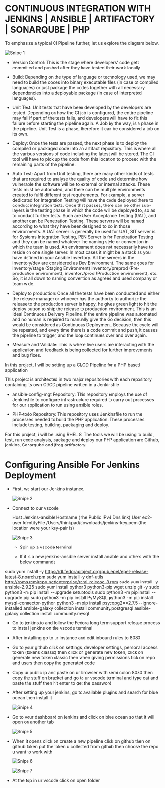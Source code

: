 # CONTINUOUS INTEGRATION WITH JENKINS | ANSIBLE | ARTIFACTORY | SONARQUBE | PHP

To emphasize a typical CI Pipeline further, let us explore the diagram below.

![Snipe 1](https://github.com/Mirahkeyz/Darey.io-Projects/assets/134533695/046c03a4-9fe9-4146-aeeb-aa02b68d0838)

- Version Control: This is the stage where developers’ code gets committed and pushed after they have tested their work locally.
  
- Build: Depending on the type of language or technology used, we may need to build the codes into binary executable files (in case of compiled languages) or just package the codes together with all necessary dependencies into a deployable package (in case of interpreted languages).
  
- Unit Test: Unit tests that have been developed by the developers are tested. Depending on how the CI job is configured, the entire pipeline may fail if part of the tests fails, and developers will have to fix this failure before starting the pipeline again. A Job by the way, is a phase in the pipeline. Unit Test is a phase, therefore it can be considered a job on its own.
  
- Deploy: Once the tests are passed, the next phase is to deploy the compiled or packaged code into an artifact repository. This is where all the various versions of code including the latest will be stored. The CI tool will have to pick up the code from this location to proceed with the remaining parts of the pipeline.
  
- Auto Test: Apart from Unit testing, there are many other kinds of tests that are required to analyse the quality of code and determine how vulnerable the software will be to external or internal attacks. These tests must be automated, and there can be multiple environments created to fulfil different test requirements. For example, a server dedicated for Integration Testing will have the code deployed there to conduct integration tests. Once that passes, there can be other sub-layers in the testing phase in which the code will be deployed to, so as to conduct further tests. Such are User Acceptance Testing (UAT), and another can be Penetration Testing. These servers will be named according to what they have been designed to do in those environments. A UAT server is generally be used for UAT, SIT server is for Systems Integration Testing, PEN Server is for Penetration Testing and they can be named whatever the naming style or convention in which the team is used. An environment does not necessarily have to reside on one single server. In most cases it might be a stack as you have defined in your Ansible Inventory. All the servers in the inventory/dev are considered as Dev Environment. The same goes for inventory/stage (Staging Environment) inventory/preprod (Pre-production environment), inventory/prod (Production environment), etc. So, it is all down to naming convention as agreed and used company or team wide.
  
- Deploy to production: Once all the tests have been conducted and either the release manager or whoever has the authority to authorize the release to the production server is happy, he gives green light to hit the deploy button to ship the release to production environment. This is an Ideal Continuous Delivery Pipeline. If the entire pipeline was automated and no human is required to manually give the Go decision, then this would be considered as Continuous Deployment. Because the cycle will be repeated, and every time there is a code commit and push, it causes the pipeline to trigger, and the loop continues over and over again.
  
- Measure and Validate: This is where live users are interacting with the application and feedback is being collected for further improvements and bug fixes.
  
In this project, I will be setting up a CI/CD Pipeline for a PHP based application.

This project is architected in two major repositories with each repository containing its own CI/CD pipeline written in a Jenkinsfile

- ansible-config-mgt Repository: This repository employs the use of Jenkinsfile to configure infrastructure required to carry out processes for our application to run using ansible roles.

- PHP-todo Repository: This repository uses Jenkinsfile to run the processes needed to build the PHP application. These processes include testing, building, packaging and deploy.

For this project, i will be using RHEL 8. The tools we will be using to build, test, run code analysis, package and deploy our PHP application are Github, jenkins, Sonarqube and jfrog artifactory.

# Configuring Ansible For Jenkins Deployment

- First, we start our Jenkins instance.

  ![Snipe 2](https://github.com/Mirahkeyz/Darey.io-Projects/assets/134533695/50815d1f-42d4-4037-b9ef-7ba239457369)

- Connect to our vscode

  Host Jenkins-ansible
           Hostname  ( the Public IPv4 Dns link)
           User ec2-user
           IdentityFile /Users/thinkpad/downloads/jenkins-key.pem   (the location were your key-pair is)

  ![Snipe 3](https://github.com/Mirahkeyz/Darey.io-Projects/assets/134533695/7299186c-5015-4998-8bd1-48110c95b968)

  - Spin up a vscode terminal
 
  - If it is a new jenkins-ansible server install ansible and others with the below commands
 
sudo yum install -y https://dl.fedoraproject.org/pub/epel/epel-release-latest-8.noarch.rpm
sudo yum install -y dnf-utils http://rpms.remirepo.net/enterprise/remi-release-8.rpm
sudo yum install -y ansible-2.9.25
sudo yum install python3 python3-pip wget unzip git -y
sudo python3 -m pip install --upgrade setuptools
sudo python3 -m pip install --upgrade pip
sudo python3 -m pip install PyMySQL
python3 -m pip install mysql-connector-python
python3 -m pip install psycopg2==2.7.5 --ignore-installed
ansible-galaxy collection install community.postgresql
ansible-galaxy collection install community.mysql
 
  - Go to jenkins.io and follow the Fedora long term support release process to install jenkins on the vscode terminal

  - After installing go to ur instance and edit inbound rules to 8080

  - Go to your github click on settings, developer settings, personal access token (tokens classic) then click on generate new token, click on generate new token classic then when giving permissions tick on repo and users then copy the generated code

  - Copy ur public ip and paste on ur browser with semi colon 8080 then copy the stuff on bracket and go to ur vscode terminal and type cat and paste the stuff then hit enter to get the password

  - After setting up your jenkins, go to available plugins and search for blue ocean then install it

    ![Snipe 4](https://github.com/Mirahkeyz/Darey.io-Projects/assets/134533695/d2d10247-863d-4cd7-9bfc-3c7586064ae8)

  - Go to your dashboard on jenkins and click on blue ocean so that it will open on another tab

    ![Snipe 5](https://github.com/Mirahkeyz/Darey.io-Projects/assets/134533695/4ff9c2aa-e6ba-4a05-bf8c-e78251a146ec)

 - When it opens click on create a new pipeline click on github then on github token put the token u collected from github then choose the repo u want to work with

   ![Snipe 6](https://github.com/Mirahkeyz/Darey.io-Projects/assets/134533695/04d5f901-19ae-40e1-9f31-7f47ebc0d43a)

   ![Snipe 7](https://github.com/Mirahkeyz/Darey.io-Projects/assets/134533695/f60c679f-9246-4389-87ee-81fe2bed4ef8)

 - At the top in ur vscode click on open folder






































